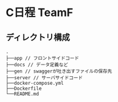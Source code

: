 # C日程 TeamF

## ディレクトリ構成

```
.
├──app // フロントサイドコード
├──docs // データ定義など
├──gen // swaggerが吐き出すファイルの保存先
├──server // サーバサイドコード
├──docker-compose.yml
├──Dockerfile
└──README.md
```